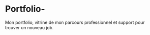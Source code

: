 # Portfolio-
Mon portfolio, vitrine de mon parcours professionnel et support pour trouver un nouveau job.
